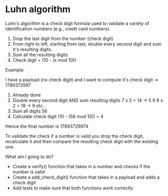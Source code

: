 # Luhn algorithm

Luhn's algorithm is a check digit formula used to validate a variety of identification numbers (e.g., credit card numbers).

1. Drop the last digit from the number (check digit)
2. From right to left, starting from last, double every second digit and sum it's resulting digits.
3. Sum all the resulting digits
4. Check digit = (10 - (s mod 10))

Example: 

I have a payload (no check digit) and I want to compute it's check digit -> 1789372997

1. Already done
2. Double every second digit AND sum resulting digits
7 x 2 = 14 -> 5
9
9 x 2 = 18 -> 9
etc...
3. Sum all digits
56
4. Calculate check digit
(10 - (56 mod 10)) = 4

Hence the final number is 17893729974

To validate the check if a number is valid you drop the check digit, recalculate it and then compare the resulting check digit with the existing one.

What am I going to do?

- Create a verify() function that takes in a number and checks if the number is valid
- Create a add_check_digit() function that takes in a payload and adds a check digit
- Add tests to make sure that both functions work correctly
